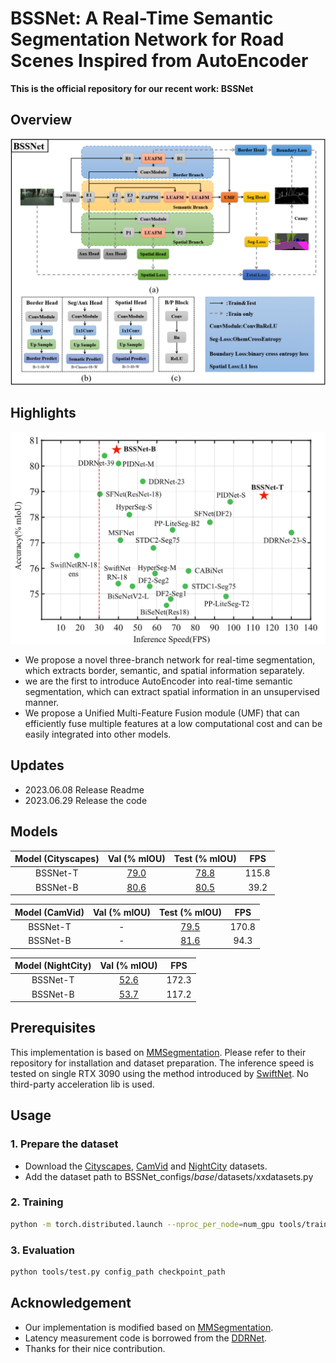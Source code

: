 # **BSSNet: A Real-Time Semantic Segmentation Network for Road Scenes Inspired from AutoEncoder**
**This is the official repository for our recent work: BSSNet**


## Overview
<p align="center">
  <img src="figs\overall.png" alt="overview-of-our-method" width="700"/></br>
</p>


## Highlights
<p align="center">
  <img src="figs\acc_speed.png" alt="overview-of-our-method" width="600"/></br>
</p>

- We propose a novel three-branch network for real-time segmentation, which extracts border, semantic, and spatial information separately.
- we are the first to introduce AutoEncoder into real-time semantic segmentation, which can extract spatial information in an unsupervised manner.
- We propose a Unified Multi-Feature Fusion module (UMF) that can efficiently fuse multiple features at a low computational cost and can be easily integrated into other models.

## Updates
   - 2023.06.08 Release Readme
   - 2023.06.29 Release the code

## Models

| Model (Cityscapes) | Val (% mIOU) | Test (% mIOU)| FPS |
|:-:|:-:|:-:|:-:|
| BSSNet-T | [79.0](https://drive.google.com/drive/folders/1aGz045inLcunQZfE8zl-N1JdCQFlxuOO?usp=drive_link) | [78.8](https://www.cityscapes-dataset.com/anonymous-results/?id=2b80f24f17f49d53b078768732e60d000220fd03ad056a713d9a6d6650c6c7eb) | 115.8 |
| BSSNet-B | [80.6](https://drive.google.com/drive/folders/1aGz045inLcunQZfE8zl-N1JdCQFlxuOO?usp=drive_link) | [80.5](https://www.cityscapes-dataset.com/anonymous-results/?id=8beaeef3b29f3dd6684a7d2b98a22d9586877ab2309dc5eebba814b95a46e0c8) | 39.2 |


| Model (CamVid) | Val (% mIOU) | Test (% mIOU)| FPS |
|:-:|:-:|:-:|:-:|
| BSSNet-T |-| [79.5](https://drive.google.com/drive/folders/1aGz045inLcunQZfE8zl-N1JdCQFlxuOO?usp=drive_link) | 170.8 |
| BSSNet-B |-| [81.6](https://drive.google.com/drive/folders/1aGz045inLcunQZfE8zl-N1JdCQFlxuOO?usp=drive_link) | 94.3 |

| Model (NightCity) | Val (% mIOU) | FPS |
|:-:|:-:|:-:|
| BSSNet-T| [52.6](https://drive.google.com/drive/folders/1aGz045inLcunQZfE8zl-N1JdCQFlxuOO?usp=drive_link) | 172.3 |
| BSSNet-B| [53.7](https://drive.google.com/drive/folders/1aGz045inLcunQZfE8zl-N1JdCQFlxuOO?usp=drive_link) | 117.2 |



## Prerequisites
This implementation is based on [MMSegmentation](https://github.com/open-mmlab/mmsegmentation). Please refer to their repository for installation and dataset preparation. The inference speed is tested on single RTX 3090 using the method introduced by [SwiftNet](https://arxiv.org/pdf/1903.08469.pdf). No third-party acceleration lib is used.

## Usage
### 1. Prepare the dataset

* Download the [Cityscapes](https://www.cityscapes-dataset.com/), [CamVid](http://mi.eng.cam.ac.uk/research/projects/VideoRec/CamVid/) and [NightCity](https://dmcv.sjtu.edu.cn/people/phd/tanxin/NightCity/index.html) datasets.
* Add the dataset path to BSSNet_configs/_base_/datasets/xxdatasets.py

### 2. Training

````bash
python -m torch.distributed.launch --nproc_per_node=num_gpu tools/train.py configs_path --launcher pytorch
````

### 3. Evaluation

````bash
python tools/test.py config_path checkpoint_path
````


<!-- ## Citation

If you think this implementation is useful for your work, please cite our paper:
```
@misc{xu2022pidnet,
      title={PIDNet: A Real-time Semantic Segmentation Network Inspired from PID Controller}, 
      author={Jiacong Xu and Zixiang Xiong and Shankar P. Bhattacharyya},
      year={2022},
      eprint={2206.02066},
      archivePrefix={arXiv},
      primaryClass={cs.CV}
}
``` -->

## Acknowledgement

* Our implementation is modified based on [MMSegmentation](https://github.com/open-mmlab/mmsegmentation).
* Latency measurement code is borrowed from the [DDRNet](https://github.com/ydhongHIT/DDRNet).
* Thanks for their nice contribution.

